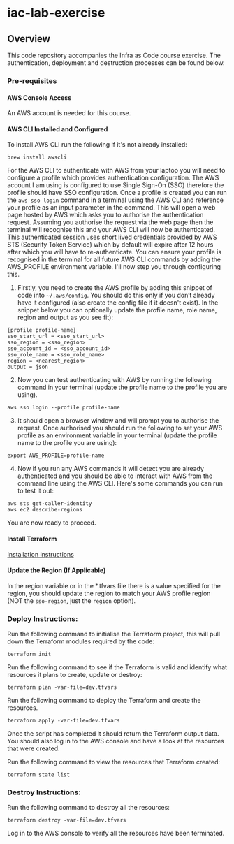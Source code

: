 # iac-lab-exercise

## Overview

This code repository accompanies the Infra as Code course exercise. The authentication, deployment and destruction processes can be found below.

### Pre-requisites

#### AWS Console Access

An AWS account is needed for this course.

#### AWS CLI Installed and Configured

To install AWS CLI run the following if it's not already installed:

```
brew install awscli
```

For the AWS CLI to authenticate with AWS from your laptop you will need to configure a profile which provides authentication configuration. The AWS account I am using is configured to use Single Sign-On (SSO) therefore the profile should have SSO configuration.  Once a profile is created you can run the `aws sso login` command in a terminal using the AWS CLI and reference your profile as an input parameter in the command.  This will open a web page hosted by AWS which asks you to authorise the authentication request.  Assuming you authorise the request via the web page then the terminal will recognise this and your AWS CLI will now be authenticated.  This authenticated session uses short lived credentials provided by AWS STS (Security Token Service) which by default will expire after 12 hours after which you will have to re-authenticate.  You can ensure your profile is recognised in the terminal for all future AWS CLI commands by adding the AWS_PROFILE environment variable.  I'll now step you through configuring this.

1. Firstly, you need to create the AWS profile by adding this snippet of code into `~/.aws/config`.  You should do this only if you don’t already have it configured (also create the config file if it doesn't exist).  In the snippet below you can optionally update the profile name, role name, region and output as you see fit):

```
[profile profile-name]
sso_start_url = <sso_start_url>
sso_region = <sso_region>
sso_account_id = <sso_account_id>
sso_role_name = <sso_role_name>
region = <nearest_region>
output = json
```

2. Now you can test authenticating with AWS by running the following command in your terminal (update the profile name to the profile you are using).

```
aws sso login --profile profile-name
```

3. It should open a browser window and will prompt you to authorise the request.  Once authorised you should run the following to set your AWS profile as an environment variable in your terminal (update the profile name to the profile you are using):

```
export AWS_PROFILE=profile-name
```

4. Now if you run any AWS commands it will detect you are already authenticated and you should be able to interact with AWS from the command line using the AWS CLI.  Here's some commands you can run to test it out:

```
aws sts get-caller-identity
aws ec2 describe-regions
```

You are now ready to proceed.


#### Install Terraform

[Installation instructions](https://developer.hashicorp.com/terraform/tutorials/aws-get-started/install-cli)

#### Update the Region (If Applicable)

In the region variable or in the \*.tfvars file there is a value specified for the region, you should update the region to match your AWS profile region (NOT the `sso-region`, just the `region` option).

### Deploy Instructions:

Run the following command to initialise the Terraform project, this will pull down the Terraform modules required by the code:

```
terraform init
```

Run the following command to see if the Terraform is valid and identify what resources it plans to create, update or destroy:

```
terraform plan -var-file=dev.tfvars
```

Run the following command to deploy the Terraform and create the resources.

```
terraform apply -var-file=dev.tfvars
```

Once the script has completed it should return the Terraform output data. You should also log in to the AWS console and have a look at the resources that were created.

Run the following command to view the resources that Terraform created:

```
terraform state list
```

### Destroy Instructions:

Run the following command to destroy all the resources:

```
terraform destroy -var-file=dev.tfvars
```

Log in to the AWS console to verify all the resources have been terminated.
